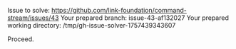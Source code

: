 Issue to solve: https://github.com/link-foundation/command-stream/issues/43
Your prepared branch: issue-43-af132027
Your prepared working directory: /tmp/gh-issue-solver-1757439343607

Proceed.